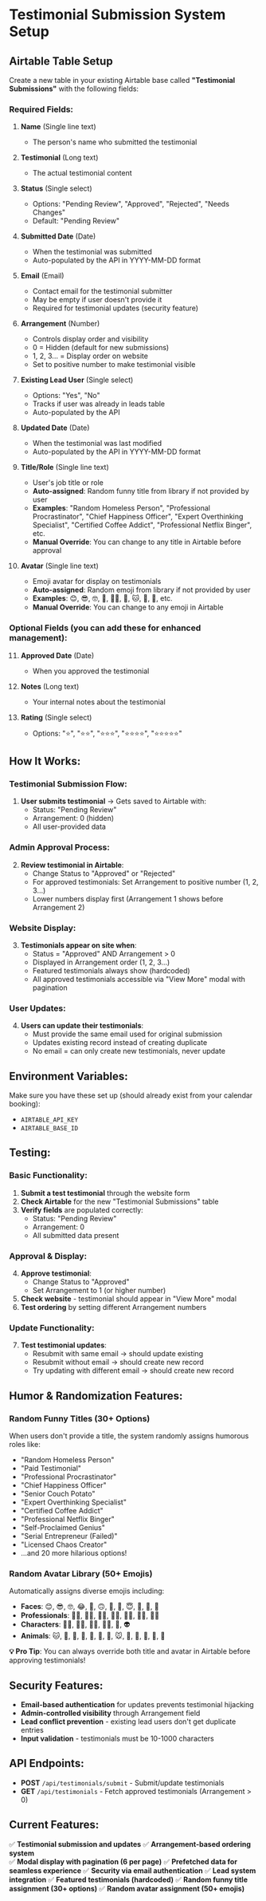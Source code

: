 # Testimonial Submission System Setup

## Airtable Table Setup

Create a new table in your existing Airtable base called **"Testimonial Submissions"** with the following fields:

### Required Fields:

1. **Name** (Single line text)
   - The person's name who submitted the testimonial

2. **Testimonial** (Long text)  
   - The actual testimonial content

3. **Status** (Single select)
   - Options: "Pending Review", "Approved", "Rejected", "Needs Changes"
   - Default: "Pending Review"

4. **Submitted Date** (Date)
   - When the testimonial was submitted
   - Auto-populated by the API in YYYY-MM-DD format

5. **Email** (Email)
   - Contact email for the testimonial submitter
   - May be empty if user doesn't provide it
   - Required for testimonial updates (security feature)

6. **Arrangement** (Number)
   - Controls display order and visibility
   - 0 = Hidden (default for new submissions)
   - 1, 2, 3... = Display order on website
   - Set to positive number to make testimonial visible

7. **Existing Lead User** (Single select)
   - Options: "Yes", "No"
   - Tracks if user was already in leads table
   - Auto-populated by the API

8. **Updated Date** (Date)
   - When the testimonial was last modified
   - Auto-populated by the API in YYYY-MM-DD format

9. **Title/Role** (Single line text)
   - User's job title or role
   - **Auto-assigned**: Random funny title from library if not provided by user
   - **Examples**: "Random Homeless Person", "Professional Procrastinator", "Chief Happiness Officer", "Expert Overthinking Specialist", "Certified Coffee Addict", "Professional Netflix Binger", etc.
   - **Manual Override**: You can change to any title in Airtable before approval

10. **Avatar** (Single line text)
    - Emoji avatar for display on testimonials
    - **Auto-assigned**: Random emoji from library if not provided by user
    - **Examples**: 😊, 😎, 🤓, 🤪, 🦸‍♀️, 🤖, 🐱, 🦄, 🐲, etc.
    - **Manual Override**: You can change to any emoji in Airtable

### Optional Fields (you can add these for enhanced management):

11. **Approved Date** (Date)
    - When you approved the testimonial

12. **Notes** (Long text)
    - Your internal notes about the testimonial

13. **Rating** (Single select)
    - Options: "⭐", "⭐⭐", "⭐⭐⭐", "⭐⭐⭐⭐", "⭐⭐⭐⭐⭐"

## How It Works:

### Testimonial Submission Flow:
1. **User submits testimonial** → Gets saved to Airtable with:
   - Status: "Pending Review"
   - Arrangement: 0 (hidden)
   - All user-provided data

### Admin Approval Process:
2. **Review testimonial in Airtable**:
   - Change Status to "Approved" or "Rejected"
   - For approved testimonials: Set Arrangement to positive number (1, 2, 3...)
   - Lower numbers display first (Arrangement 1 shows before Arrangement 2)

### Website Display:
3. **Testimonials appear on site when**:
   - Status = "Approved" AND Arrangement > 0
   - Displayed in Arrangement order (1, 2, 3...)
   - Featured testimonials always show (hardcoded)
   - All approved testimonials accessible via "View More" modal with pagination

### User Updates:
4. **Users can update their testimonials**:
   - Must provide the same email used for original submission
   - Updates existing record instead of creating duplicate
   - No email = can only create new testimonials, never update

## Environment Variables:

Make sure you have these set up (should already exist from your calendar booking):
- `AIRTABLE_API_KEY`
- `AIRTABLE_BASE_ID`

## Testing:

### Basic Functionality:
1. **Submit a test testimonial** through the website form
2. **Check Airtable** for the new "Testimonial Submissions" table
3. **Verify fields** are populated correctly:
   - Status: "Pending Review"
   - Arrangement: 0
   - All submitted data present

### Approval & Display:
4. **Approve testimonial**:
   - Change Status to "Approved"
   - Set Arrangement to 1 (or higher number)
5. **Check website** - testimonial should appear in "View More" modal
6. **Test ordering** by setting different Arrangement numbers

### Update Functionality:
7. **Test testimonial updates**:
   - Resubmit with same email → should update existing
   - Resubmit without email → should create new record
   - Try updating with different email → should create new record

## Humor & Randomization Features:

### **Random Funny Titles (30+ Options)**
When users don't provide a title, the system randomly assigns humorous roles like:
- "Random Homeless Person" 
- "Paid Testimonial"
- "Professional Procrastinator"
- "Chief Happiness Officer" 
- "Senior Couch Potato"
- "Expert Overthinking Specialist"
- "Certified Coffee Addict"
- "Professional Netflix Binger"
- "Self-Proclaimed Genius"
- "Serial Entrepreneur (Failed)"
- "Licensed Chaos Creator"
- ...and 20 more hilarious options!

### **Random Avatar Library (50+ Emojis)**
Automatically assigns diverse emojis including:
- **Faces**: 😊, 😎, 🤓, 😂, 🤪, 🙃, 🤔, 🤯, 😇, 🤠, 🤡, 🥳
- **Professionals**: 🧑‍💻, 👨‍💻, 👩‍💻, 🧑‍🎨, 🧑‍🍳, 🧑‍🚀, 🧑‍🔬
- **Characters**: 🧙‍♂️, 🧙‍♀️, 🦸‍♂️, 🦸‍♀️, 🤖, 👽
- **Animals**: 🐱, 🐶, 🐸, 🐙, 🦄, 🐲, 🦊, 🐭, 🐹, 🐰, 🦝, 🐻, 🐼

**💡 Pro Tip**: You can always override both title and avatar in Airtable before approving testimonials!

## Security Features:

- **Email-based authentication** for updates prevents testimonial hijacking
- **Admin-controlled visibility** through Arrangement field
- **Lead conflict prevention** - existing lead users don't get duplicate entries
- **Input validation** - testimonials must be 10-1000 characters

## API Endpoints:

- **POST** `/api/testimonials/submit` - Submit/update testimonials
- **GET** `/api/testimonials` - Fetch approved testimonials (Arrangement > 0)

## Current Features:

✅ **Testimonial submission and updates**
✅ **Arrangement-based ordering system**  
✅ **Modal display with pagination (6 per page)**
✅ **Prefetched data for seamless experience**
✅ **Security via email authentication**
✅ **Lead system integration**
✅ **Featured testimonials (hardcoded)**
✅ **Random funny title assignment (30+ options)**
✅ **Random avatar assignment (50+ emojis)**